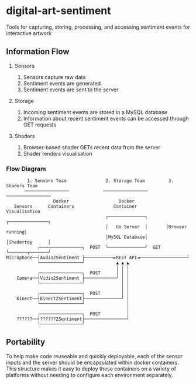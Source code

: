 # digital-art-sentiment
Tools for capturing, storing, processing, and accessing sentiment events for interactive artwork

## Information Flow

  1. Sensors
     1. Sensors capture raw data
     1. Sentiment events are generated
     1. Sentiment events are sent to the server
  
  1. Storage
     1. Incoming sentiment events are stored in a MySQL database
     1. Information about recent sentiment events can be accessed through GET requests
  
  1. Shaders 
     1. Browser-based shader GETs recent data from the server
     1. Shader renders visualisation

### Flow Diagram

            1. Sensors Team               2. Storage Team         3. Shaders Team
           ─────────────────             ─────────────────       ─────────────────
                      Docker                   Docker
       Sensors      Containers               Container             Visualisation
                                          ┌──────────────┐       ┌───────────────┐
                                          │   Go Server  │       │Browser running│
                                          │MySQL Database│       │Shadertoy      │
                ┌────────────────┐  POST  └──────────────┘  GET  └───────┬───────┘
    Microphone──┤Audio2Sentiment ├───────────►REST API◄──────────────────┘
                └────────────────┘            ▲ ▲ ▲
                                              │ │ │
                ┌────────────────┐  POST      │ │ │
        Camera──┤Vidio2Sentiment ├────────────┘ │ │
                └────────────────┘              │ │
                                                │ │
                ┌────────────────┐  POST        │ │
        Kinect──┤Kinect2Sentiment├──────────────┘ │
                └────────────────┘                │
                                                  │
                ┌────────────────┐  POST          │
        ??????──┤??????2Sentiment├────────────────┘
                └────────────────┘
                
## Portability
To help make code reuseable and quickly deployable, each of the sensor inputs and the server should be encapsulated within docker containers. This structure makes it easy to deploy these containers on a variety of platforms without needing to configure each environment separately.

